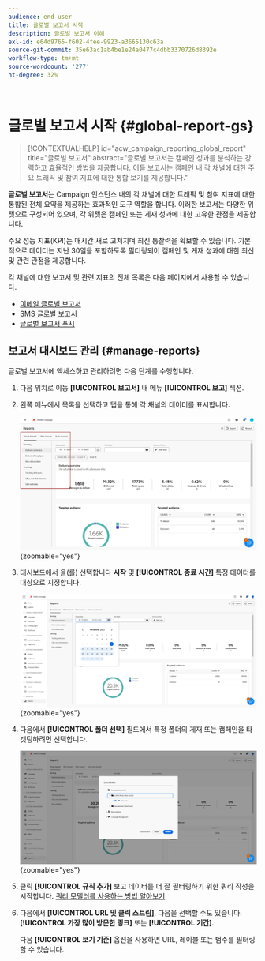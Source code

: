 ```yaml
---
audience: end-user
title: 글로벌 보고서 시작
description: 글로벌 보고서 이해
exl-id: e64d9765-f602-4fee-9923-a3665130c63a
source-git-commit: 35e63ac1ab4be1e24a0477c4dbb3370726d8392e
workflow-type: tm+mt
source-wordcount: '277'
ht-degree: 32%

---
```


# 글로벌 보고서 시작 {#global-report-gs}

>[!CONTEXTUALHELP]
>id="acw_campaign_reporting_global_report"
>title="글로벌 보고서"
>abstract="글로벌 보고서는 캠페인 성과를 분석하는 강력하고 효율적인 방법을 제공합니다. 이들 보고서는 캠페인 내 각 채널에 대한 주요 트래픽 및 참여 지표에 대한 통합 보기를 제공합니다."

**글로벌 보고서**&#x200B;는 Campaign 인스턴스 내의 각 채널에 대한 트래픽 및 참여 지표에 대한 통합된 전체 요약을 제공하는 효과적인 도구 역할을 합니다. 이러한 보고서는 다양한 위젯으로 구성되어 있으며, 각 위젯은 캠페인 또는 게재 성과에 대한 고유한 관점을 제공합니다.

주요 성능 지표(KPI)는 매시간 새로 고쳐지며 최신 통찰력을 확보할 수 있습니다. 기본적으로 데이터는 지난 30일을 포함하도록 필터링되어 캠페인 및 게재 성과에 대한 최신 및 관련 관점을 제공합니다.

각 채널에 대한 보고서 및 관련 지표의 전체 목록은 다음 페이지에서 사용할 수 있습니다.

* [이메일 글로벌 보고서](global-report-email.md)
* [SMS 글로벌 보고서](global-report-sms.md)
* [글로벌 보고서 푸시](global-report-push.md)

## 보고서 대시보드 관리 {#manage-reports}

글로벌 보고서에 액세스하고 관리하려면 다음 단계를 수행합니다.

1. 다음 위치로 이동 **[!UICONTROL 보고서]** 내 메뉴 **[!UICONTROL 보고]** 섹션.

1. 왼쪽 메뉴에서 목록을 선택하고 탭을 통해 각 채널의 데이터를 표시합니다.

   ![](assets/global_report_manage_3.png){zoomable=&quot;yes&quot;}

1. 대시보드에서 을(를) 선택합니다 **시작** 및 **[!UICONTROL 종료 시간]** 특정 데이터를 대상으로 지정합니다.

   ![](assets/global_report_manage_1.png){zoomable=&quot;yes&quot;}

1. 다음에서 **[!UICONTROL 폴더 선택]** 필드에서 특정 폴더의 게재 또는 캠페인을 타겟팅하려면 선택합니다.

   ![](assets/global_report_manage_2.png){zoomable=&quot;yes&quot;}

1. 클릭 **[!UICONTROL 규칙 추가]** 보고 데이터를 더 잘 필터링하기 위한 쿼리 작성을 시작합니다. [쿼리 모델러를 사용하는 방법 알아보기](../query/query-modeler-overview.md)

1. 다음에서 **[!UICONTROL URL 및 클릭 스트림]**, 다음을 선택할 수도 있습니다. **[!UICONTROL 가장 많이 방문한 링크]** 또는 **[!UICONTROL 기간]**.

   다음 **[!UICONTROL 보기 기준]** 옵션을 사용하면 URL, 레이블 또는 범주를 필터링할 수 있습니다.
